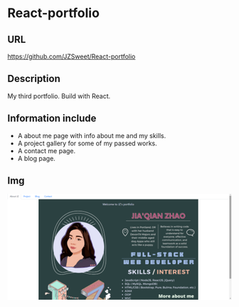 # React-portfolio

## URL
https://github.com/JZSweet/React-portfolio

## Description
My third portfolio. Build with React.

## Information include
* A about me page with info about me and my skills.
* A project gallery for some of my passed works.
* A contact me page.
* A blog page.

## Img
![](./src/components/pages/img/home.png)